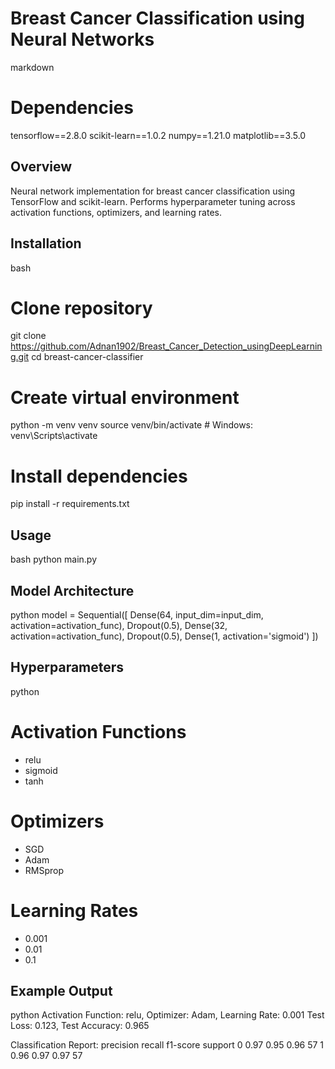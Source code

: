 # Breast Cancer Classification using Neural Networks

markdown
# Dependencies
tensorflow==2.8.0
scikit-learn==1.0.2
numpy==1.21.0
matplotlib==3.5.0


## Overview
Neural network implementation for breast cancer classification using TensorFlow and scikit-learn. Performs hyperparameter tuning across activation functions, optimizers, and learning rates.

## Installation

bash
# Clone repository
git clone https://github.com/Adnan1902/Breast_Cancer_Detection_usingDeepLearning.git
cd breast-cancer-classifier

# Create virtual environment
python -m venv venv
source venv/bin/activate  # Windows: venv\Scripts\activate

# Install dependencies
pip install -r requirements.txt


## Usage

bash
python main.py


## Model Architecture
python
model = Sequential([
    Dense(64, input_dim=input_dim, activation=activation_func),
    Dropout(0.5),
    Dense(32, activation=activation_func),
    Dropout(0.5),
    Dense(1, activation='sigmoid')
])


## Hyperparameters
python
# Activation Functions
- relu
- sigmoid
- tanh

# Optimizers
- SGD
- Adam
- RMSprop

# Learning Rates
- 0.001
- 0.01
- 0.1


## Example Output
python
Activation Function: relu, Optimizer: Adam, Learning Rate: 0.001
Test Loss: 0.123, Test Accuracy: 0.965

Classification Report:
              precision    recall  f1-score   support
           0       0.97      0.95      0.96        57
           1       0.96      0.97      0.97        57
